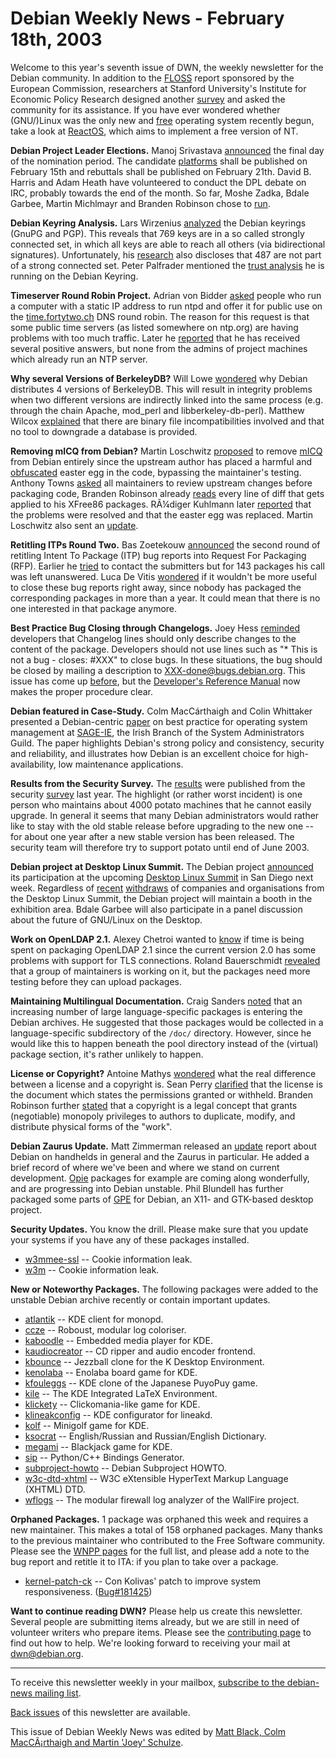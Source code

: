 
Debian Weekly News - February 18th, 2003
========================================


Welcome to this year's seventh issue of DWN, the weekly newsletter for the
Debian community. In addition to the [FLOSS](http://www.infonomics.nl/FLOSS/report/) report sponsored by
the European Commission, researchers at Stanford University's Institute for
Economic Policy Research designed another [survey](http://www.stanford.edu/group/floss-us/) and asked the
community for its assistance. If you have ever wondered whether (GNU/)Linux was the only new
and [free](https://www.gnu.org/copyleft/gpl.html) operating system
recently begun, take a look at [ReactOS](http://www.reactos.com/),
which aims to implement a free version of NT.


**Debian Project Leader Elections.** Manoj Srivastava [announced](https://lists.debian.org/debian-vote-0302/msg00037.html)
the final day of the nomination period. The candidate [platforms](https://www.debian.org/vote/2003/vote_0001) shall be published on
February 15th and rebuttals shall be published on February 21th. David
B. Harris and Adam Heath have volunteered to conduct the DPL debate on IRC,
probably towards the end of the month. So far, Moshe Zadka, Bdale Garbee,
Martin Michlmayr and Branden Robinson chose to [run](https://lists.debian.org/debian-vote-0302/msg00051.html).


**Debian Keyring Analysis.** Lars Wirzenius [analyzed](https://lists.debian.org/debian-project-0302/msg00001.html)
the Debian keyrings (GnuPG and PGP). This reveals that 769 keys are in a so called strongly
connected set, in which all keys are able to reach all others (via
bidirectional signatures). Unfortunately, his [research](http://liw.iki.fi/liw/temp/keyring/) also discloses that 487
are not part of a strong connected set. Peter Palfrader mentioned the [trust analysis](https://people.debian.org/~weasel/weboftrust/)
he is running on the Debian Keyring.


**Timeserver Round Robin Project.** Adrian von Bidder [asked](https://lists.debian.org/debian-project-0301/msg00048.html)
people who run a computer with a static IP address to run ntpd and offer it
for public use on the [time.fortytwo.ch](http://fortytwo.ch/time/)
DNS round robin. The reason for this request is that some public time servers
(as listed somewhere on ntp.org) are having problems with too much traffic.
Later he [reported](https://lists.debian.org/debian-project-0302/msg00018.html) that he has received several positive answers, but none from
the admins of project machines which already run an NTP server.


**Why several Versions of BerkeleyDB?** Will Lowe [wondered](https://lists.debian.org/debian-devel-0302/msg00736.html)
why Debian distributes 4 versions of BerkeleyDB. This will result in
integrity problems when two different versions are indirectly linked into the
same process (e.g. through the chain Apache, mod\_perl and
libberkeley-db-perl). Matthew Wilcox [explained](https://lists.debian.org/debian-devel-0302/msg00738.html)
that there are binary file incompatibilities involved and that no tool to
downgrade a database is provided.


**Removing mICQ from Debian?** Martin Loschwitz [proposed](https://lists.debian.org/debian-devel-0302/msg00771.html) to
remove [mICQ](https://packages.debian.org/micq) from Debian entirely
since the upstream author has placed a harmful and [obfuscated](https://lists.debian.org/debian-devel-0302/msg00774.html)
easter egg in the code, bypassing the maintainer's testing. Anthony Towns [asked](https://lists.debian.org/debian-devel-0302/msg00802.html) all
maintainers to review upstream changes before packaging code, Branden Robinson
already [reads](https://lists.debian.org/debian-devel-0302/msg00850.html) every line of diff that gets applied to his XFree86 packages.
RÃ¼diger Kuhlmann later [reported](https://lists.debian.org/debian-devel-0302/msg01119.html)
that the problems were resolved and that the easter egg was replaced. Martin
Loschwitz also sent an [update](https://lists.debian.org/debian-devel-0302/msg01125.html).


**Retitling ITPs Round Two.** Bas Zoetekouw [announced](https://lists.debian.org/debian-qa-0302/msg00011.html) the
second round of retitling Intent To Package (ITP) bug reports into Request For
Packaging (RFP). Earlier he [tried](https://lists.debian.org/debian-qa-0212/msg00064.html) to
contact the submitters but for 143 packages his call was left unanswered.
Luca De Vitis [wondered](https://lists.debian.org/debian-qa-0302/msg00014.html) if it wouldn't be more useful to close these bug reports right
away, since nobody has packaged the corresponding packages in more than a
year. It could mean that there is no one interested in that package
anymore.


**Best Practice Bug Closing through Changelogs.** Joey Hess [reminded](https://lists.debian.org/debian-devel/2003/debian-devel-200302/msg00788.html) developers that Changelog lines should only describe changes to
the content of the package. Developers should not use lines such as "\* This
is not a bug - closes: #XXX" to close bugs. In these situations, the bug
should be closed by mailing a description to XXX-done@bugs.debian.org. This
issue has come up [before](https://lists.debian.org/debian-devel-0302/msg00039.html),
but the [Developer's
Reference Manual](https://www.debian.org/doc/manuals/developers-reference/pkgs#bug-handling) now makes the proper procedure clear.


**Debian featured in Case-Study.** Colm MacCárthaigh
and Colin Whittaker presented a Debian-centric [paper](http://www.sage-ie.org/slides/case_study/) on best practice
for operating system management at [SAGE-IE](http://www.sage-ie.org/), the Irish Branch of the System
Administrators Guild. The paper highlights Debian's strong policy and
consistency, security and reliability, and illustrates how Debian is an
excellent choice for high-availability, low maintenance applications.


**Results from the Security Survey.** The [results](https://lists.debian.org/debian-devel-announce-0302/msg00010.html) were published from the security [survey](https://lists.debian.org/debian-devel-announce-0211/msg00001.html) last year. The highlight (or rather worst incident) is one person
who maintains about 4000 potato machines that he cannot easily upgrade. In
general it seems that many Debian administrators would rather like to stay
with the old stable release before upgrading to the new one -- for about one year after a new
stable version has been released. The security team will therefore try to
support potato until end of June 2003.


**Debian project at Desktop Linux Summit.** The Debian project
[announced](https://www.debian.org/News/2003/20030215) its participation at the
upcoming [Desktop Linux
Summit](https://www.debian.org/events/2003/0220-desktopsummit) in San Diego next week. Regardless of [recent](http://lwn.net/Articles/20312/) [withdraws](http://lwn.net/Articles/20352/) of companies and
organisations from the Desktop Linux Summit, the Debian project will maintain a
booth in the exhibition area. Bdale Garbee will also participate in a panel
discussion about the future of GNU/Linux on the Desktop.


**Work on OpenLDAP 2.1.** Alexey Chetroi wanted to [know](https://lists.debian.org/debian-devel-0302/msg00919.html) if
time is being spent on packaging OpenLDAP 2.1 since the current version 2.0 has some
problems with support for TLS connections. Roland Bauerschmidt [revealed](https://lists.debian.org/debian-devel-0302/msg00924.html)
that a group of maintainers is working on it, but the packages need more testing
before they can upload packages.


**Maintaining Multilingual Documentation.** Craig Sanders [noted](https://lists.debian.org/debian-devel-0302/msg01025.html) that
an increasing number of large language-specific packages is entering the
Debian archives. He suggested that those packages would be collected in a
language-specific subdirectory of the `/doc/` directory. However,
since he would like this to happen beneath the pool directory instead of the
(virtual) package section, it's rather unlikely to happen.


**License or Copyright?** Antoine Mathys [wondered](https://lists.debian.org/debian-legal-0302/msg00025.html)
what the real difference between a license and a copyright is. Sean Perry [clarified](https://lists.debian.org/debian-legal-0302/msg00029.html)
that the license is the document which states the permissions granted or
withheld. Branden Robinson further [stated](https://lists.debian.org/debian-legal-0302/msg00037.html) that
a copyright is a legal concept that grants (negotiable) monopoly privileges to
authors to duplicate, modify, and distribute physical forms of the "work".


**Debian Zaurus Update.** Matt Zimmerman released an [update](https://lists.debian.org/debian-handheld-0302/msg00044.html)
report about Debian on handhelds in general and the Zaurus
in particular. He added a brief record of where we've been and where we
stand on current development. [Opie](http://opie.handhelds.org/)
packages for example are coming along wonderfully, and are progressing into
Debian unstable. Phil Blundell has further packaged some parts of [GPE](http://gpe.handhelds.org/) for Debian, an X11- and GTK-based
desktop project.


**Security Updates.** You know the drill. Please make sure
that you update your systems if you have any of these packages installed.


* [w3mmee-ssl](https://www.debian.org/security/2003/dsa-250) --
 Cookie information leak.
* [w3m](https://www.debian.org/security/2003/dsa-251) --
 Cookie information leak.


**New or Noteworthy Packages.** The following packages were
added to the unstable Debian archive recently or contain important updates.


* [atlantik](https://packages.debian.org/unstable/games/atlantik)
 -- KDE client for monopd.
* [ccze](https://packages.debian.org/unstable/utils/ccze)
 -- Roboust, modular log coloriser.
* [kaboodle](https://packages.debian.org/unstable/sound/kaboodle)
 -- Embedded media player for KDE.
* [kaudiocreator](https://packages.debian.org/unstable/sound/kaudiocreator)
 -- CD ripper and audio encoder frontend.
* [kbounce](https://packages.debian.org/unstable/games/kbounce)
 -- Jezzball clone for the K Desktop Environment.
* [kenolaba](https://packages.debian.org/unstable/games/kenolaba)
 -- Enolaba board game for KDE.
* [kfouleggs](https://packages.debian.org/unstable/games/kfouleggs)
 -- KDE clone of the Japanese PuyoPuy game.
* [kile](https://packages.debian.org/unstable/tex/kile)
 -- The KDE Integrated LaTeX Environment.
* [klickety](https://packages.debian.org/unstable/games/klickety)
 -- Clickomania-like game for KDE.
* [klineakconfig](https://packages.debian.org/unstable/x11/klineakconfig)
 -- KDE configurator for lineakd.
* [kolf](https://packages.debian.org/unstable/games/kolf)
 -- Minigolf game for KDE.
* [ksocrat](https://packages.debian.org/unstable/text/ksocrat)
 -- English/Russian and Russian/English Dictionary.
* [megami](https://packages.debian.org/unstable/games/megami)
 -- Blackjack game for KDE.
* [sip](https://packages.debian.org/unstable/devel/sip)
 -- Python/C++ Bindings Generator.
* [subproject-howto](https://packages.debian.org/unstable/doc/subproject-howto)
 -- Debian Subproject HOWTO.
* [w3c-dtd-xhtml](https://packages.debian.org/unstable/text/w3c-dtd-xhtml)
 -- W3C eXtensible HyperText Markup Language (XHTML) DTD.
* [wflogs](https://packages.debian.org/unstable/admin/wflogs)
 -- The modular firewall log analyzer of the WallFire project.


**Orphaned Packages.** 1 package was orphaned this week and
requires a new maintainer. This makes a total of 158 orphaned packages. Many
thanks to the previous maintainer who contributed to the Free Software
community. Please see the [WNPP pages](https://www.debian.org/devel/wnpp/) for
the full list, and please add a note to the bug report and retitle it to ITA:
if you plan to take over a package.


* [kernel-patch-ck](https://packages.debian.org/unstable/misc/kernel-patch-ck)
 -- Con Kolivas' patch to improve system responsiveness.
 ([Bug#181425](https://bugs.debian.org/181425))


**Want to continue reading DWN?** Please help us create this
newsletter. Several people are submitting items already, but we are
still in need of volunteer writers who prepare items.
Please see the [contributing
page](https://www.debian.org/News/weekly/contributing) to find out how to help. We're looking forward to receiving your
mail at [dwn@debian.org](mailto:dwn@debian.org).




---



 To receive this newsletter weekly in your mailbox, [subscribe to the debian-news mailing list](https://lists.debian.org/debian-news/).



[Back issues](https://www.debian.org/News/weekly/) of this newsletter are available.



This issue of Debian Weekly News was edited by [Matt Black, Colm MacCÃ¡rthaigh and Martin 'Joey' Schulze](mailto:dwn@debian.org).




